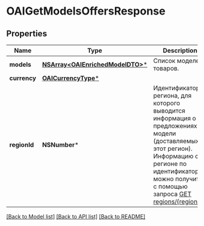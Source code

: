 # OAIGetModelsOffersResponse

## Properties
Name | Type | Description | Notes
------------ | ------------- | ------------- | -------------
**models** | [**NSArray&lt;OAIEnrichedModelDTO&gt;***](OAIEnrichedModelDTO.md) | Список моделей товаров. | 
**currency** | [**OAICurrencyType***](OAICurrencyType.md) |  | [optional] 
**regionId** | **NSNumber*** | Идентификатор региона, для которого выводится информация о предложениях модели (доставляемых в этот регион).  Информацию о регионе по идентификатору можно получить с помощью запроса [GET regions/{regionId}](../../reference/regions/searchRegionsById.md).  | [optional] 

[[Back to Model list]](../README.md#documentation-for-models) [[Back to API list]](../README.md#documentation-for-api-endpoints) [[Back to README]](../README.md)


